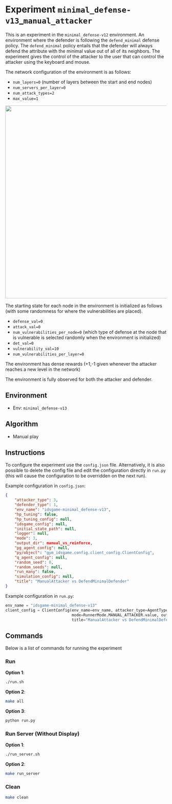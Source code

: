 # Experiment `minimal_defense-v13`_`manual_attacker`

This is an experiment in the `minimal_defense-v12` environment. 
An environment where the defender is following the `defend_minimal` defense policy. 
The `defend_minimal` policy entails that the defender will always 
defend the attribute with the minimal value out of all of its neighbors.
The experiment gives the control of the attacker to the user that can control the attacker
using the keyboard and mouse. 

The network configuration of the environment is as follows:

- `num_layers=0` (number of layers between the start and end nodes)
- `num_servers_per_layer=0`
- `num_attack_types=2`
- `max_value=1`  

<p align="center">
<img src="docs/env.png" width="600">
</p>

The starting state for each node in the environment is initialized as follows (with some randomness for where the vulnerabilities are placed).

- `defense_val=0`
- `attack_val=0`
- `num_vulnerabilities_per_node=0` (which type of defense at the node that is vulnerable is selected randomly when the environment is initialized)
- `det_val=0`
- `vulnerability_val=10` 
- `num_vulnerabilities_per_layer=0`

The environment has dense rewards (+1,-1 given whenever the attacker reaches a new level in the network)

The environment is fully observed for both the attacker and defender.

## Environment 

- Env: `minimal_defense-v13`

## Algorithm

- Manual play
 
## Instructions 

To configure the experiment use the `config.json` file. Alternatively, 
it is also possible to delete the config file and edit the configuration directly in
`run.py` (this will cause the configuration to be overridden on the next run). 

Example configuration in `config.json`:

```json
{
    "attacker_type": 3,
    "defender_type": 1,
    "env_name": "idsgame-minimal_defense-v13",
    "hp_tuning": false,
    "hp_tuning_config": null,
    "idsgame_config": null,
    "initial_state_path": null,
    "logger": null,
    "mode": 3,
    "output_dir": manual_vs_reinforce,
    "pg_agent_config": null,
    "py/object": "gym_idsgame.config.client_config.ClientConfig",
    "q_agent_config": null,
    "random_seed": 0,
    "random_seeds": null,
    "run_many": false,
    "simulation_config": null,
    "title": "ManualAttacker vs DefendMinimalDefender"
}
```

Example configuration in `run.py`:

```python
env_name = "idsgame-minimal_defense-v13"
client_config = ClientConfig(env_name=env_name, attacker_type=AgentType.MANUAL_ATTACK.value,
                             mode=RunnerMode.MANUAL_ATTACKER.value, output_dir=default_output_dir(),
                             title="ManualAttacker vs DefendMinimalDefender")
```

## Commands

Below is a list of commands for running the experiment

### Run

**Option 1**:
```bash
./run.sh
```

**Option 2**:
```bash
make all
```

**Option 3**:
```bash
python run.py
```

### Run Server (Without Display)

**Option 1**:
```bash
./run_server.sh
```

**Option 2**:
```bash
make run_server
```

### Clean

```bash
make clean
```